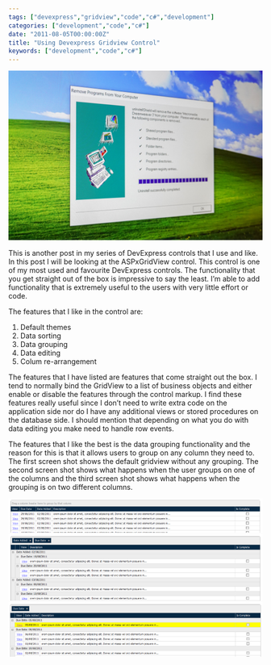 ```yaml
---
tags: ["devexpress","gridview","code","c#","development"]
categories: ["development","code","c#"]
date: "2011-08-05T00:00:00Z"
title: "Using Devexpress Gridview Control"
keywords: ["development","code","c#"]
---
```


![Shows windows computer destop with a software installation window.](./jeremy-zero-Vu2R3PqstrU-unsplash.jpg)

This is another post in my series of DevExpress controls that I use and like. In this post I will be looking at the ASPxGridView control. This control is one of my most used and favourite DevExpress controls. The functionality that you get straight out of the box is impressive to say the least. I’m able to add functionality that is extremely useful to the users with very little effort or code.

<!--more-->

The features that I like in the control are:

1. Default themes
2. Data sorting
3. Data grouping
4. Data editing
5. Colum re-arrangement

The features that I have listed are features that come straight out the box. I tend to normally bind the GridView to a list of business objects and either enable or disable the features through the control markup. I find these features really useful since I don’t need to write extra code on the application side nor do I have any additional views or stored procedures
on the database side. I should mention that depending on what you do with data editing you make need to handle row events.

The features that I like the best is the data grouping functionality and the reason for this is that it allows users to group on any column they need to. The first screen shot shows the default gridview without any grouping. The second screen shot shows what happens when the user groups on one of the columns and the third screen shot shows what happens when the grouping is on two different columns.

![Devexpress Gridview Control.](./default3.png)
![Data Grouping example 1.](./groupontwocolumns1.png)
![Data Grouping example 2.](./groupononecolumn2.png)

